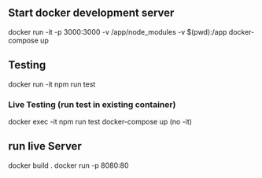 ## Start docker development server
docker run -it -p 3000:3000 -v /app/node_modules -v $(pwd):/app <image-id>
docker-compose up

## Testing
docker run -it <image-id> npm run test

### Live Testing (run test in existing container)
docker exec -it <image-id> npm run test
docker-compose up (no -it)

## run live Server
docker build .
docker run -p 8080:80 <image-id>